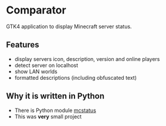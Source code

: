 # Comparator

GTK4 application to display Minecraft server status.

## Features
* display servers icon, description, version and online players
* detect server on localhost
* show LAN worlds
* formatted descriptions (including obfuscated text)

## Why it is written in Python
* There is Python module [mcstatus](https://github.com/Dinnerbone/mcstatus)
* This was **very** small project
